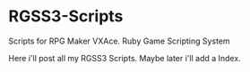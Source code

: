 # RGSS3-Scripts
Scripts for RPG Maker VXAce. Ruby Game Scripting System

Here i'll post all my RGSS3 Scripts. Maybe later i'll add a Index.
